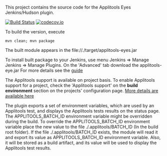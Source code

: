 This project contains the source code for the Applitools Eyes Jenkins/Hudson plugin.

[![Build Status](https://jenkins.ci.cloudbees.com/job/plugins/job/applitools-eyes/badge/icon)](https://jenkins.ci.cloudbees.com/job/plugins/job/applitools-eyes-plugin/) [![codecov.io](https://codecov.io/github/applitools/jenkins-applitools-eyes-plugin/coverage.svg?branch=master)](https://codecov.io/github/applitools/eyes.jenkins?branch=master)

To build the version, execute

    mvn clean; mvn package
    
The built module appears in the file://./target/applitools-eyes.jar    
    
To install built package to your Jenkins, use menu Jenkins => Manage Jenkins => Manage Plugins. On the 'Advanced' tab download the applitools-eye.jar
For more details see the [guide](https://www.jenkins.io/doc/book/managing/plugins/)      

The Applitools support is available on project basis. To enable Applitools support for a project, check the 'Applitools support' on the **build environment** section on the projects' configuration page. [More details are available here](https://plugins.jenkins.io/applitools-eyes/) 

The plugin exports a set of environment variables, which are used by an Applitools test, and displays the Applitools tests results on the status page.
The APPLITOOLS_BATCH_ID environment variable might be overridden during the build. To override the APPLITOOLS_BATCH_ID environment variable place the new value to the file ./.applitools/BATCH_ID (In the build root folder). If the file ./.applitools/BATCH_ID exists, the module will read it and export its value as APPLITOOLS_BATCH_ID environment variable. Also, it will be stored as a build artifact, and its value will be used to display the Applitools test results.   
